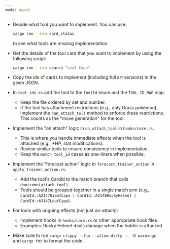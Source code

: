 ```yaml
---
mode: agent
---
```


- Decide what tool you want to implement. You can use:
  ```bash
  cargo run --bin card_status
  ```
  to see what tools are missing implementation.
- Get the details of the tool card that you want to implement by using the following script:

  ```bash
  cargo run --bin search "Leaf Cape"
  ```

- Copy the ids of cards to implement (including full art versions) in the given JSON.
- In `tool_ids.rs` add the tool to the `ToolId` enum and the `TOOL_ID_MAP` map.
  - Keep the file ordered by set and number.
  - If the tool has attachment restrictions (e.g., only Grass pokémon), implement the `can_attach_to()` method to enforce these restrictions. This counts as the "move generation" for the tool.
- Implement the "on attach" logic in `on_attach_tool` in `hooks/core.rs`.
  - This is where you handle immediate effects when the tool is attached (e.g., +HP, stat modifications).
  - Review similar tools to ensure consistency in implementation.
  - Keep the `match tool_id` cases as one-liners when possible.
- Implement the "forecast action" logic in `forecast_trainer_action` in `apply_trainer_action.rs`.
  - Add the tool's CardId to the match branch that calls `doutcome(attach_tool)`.
  - Tools should be grouped together in a single match arm (e.g., `CardId::A2147GiantCape | CardId::A2148RockyHelmet | CardId::A3147LeafCape`).
- For tools with ongoing effects (not just on-attach):
  - Implement hooks in `hooks/core.rs` or other appropriate hook files.
  - Examples: Rocky Helmet deals damage when the holder is attacked.
- Make sure to run `cargo clippy --fix --allow-dirty -- -D warnings` and `cargo fmt` to format the code.

